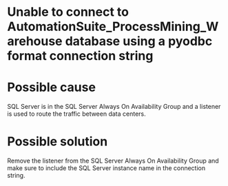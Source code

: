 ﻿# Unable to connect to AutomationSuite_ProcessMining_Warehouse database using a pyodbc format connection string

# Possible cause

SQL Server is in the SQL Server Always On Availability Group and a listener is used to route the traffic between data centers.

# Possible solution

Remove the listener from the SQL Server Always On Availability Group and make sure to include the SQL Server instance name in the connection string.
